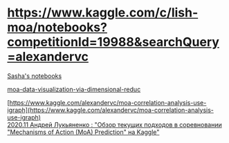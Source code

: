 # https://www.kaggle.com/c/lish-moa/notebooks?competitionId=19988&searchQuery=alexandervc
[Sasha's notebooks](https://www.kaggle.com/c/lish-moa/notebooks?competitionId=19988&searchQuery=alexandervc)<br>

[moa-data-visualization-via-dimensional-reduc](https://www.kaggle.com/alexandervc/moa-data-visualization-via-dimensional-reduct)<br>

[https://www.kaggle.com/alexandervc/moa-correlation-analysis-use-igraph](https://www.kaggle.com/alexandervc/moa-correlation-analysis-use-igraph)<br>
[2020.11 Андрей Лукьяненко : "Обзор текущих подходов в соревновании "Mechanisms of Action (MoA) Prediction" на Kaggle" ](https://youtu.be/D7i67UT3O3o)<br>
[]()<br>
[]()<br>
[]()<br>
[]()<br>


